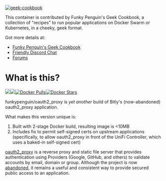[cookbookurl]: https://geek-cookbook.funkypenguin.co.nz
[kitchenurl]: https://discourse.kitchen.funkypenguin.co.nz
[discordurl]: http://chat.funkypenguin.co.nz
[patreonurl]: https://patreon.com/funkypenguin
[appurl]: https://github.com/bitly/oauth2_proxy
[hub]: https://hub.docker.com/r/funkypenguin/oauth2_proxy/

[![geek-cookbook](https://www.funkypenguin.co.nz/images/apple-icon-60x60.png)][cookbookurl]

This container is contributed by Funky Penguin's Geek Cookbook, a collection of "recipes" to run popular applications
on Docker Swarm or Kubernetes, in a cheeky, geek format.

Got more details at:
* [Funky Penguin's Geek Cookbook][cookbookurl]
* [Friendly Discord Chat][discordurl]
* [Forums][kitchenurl]

# What is this?

[![](https://images.microbadger.com/badges/version/funkypenguin/oauth2_proxy.svg)](https://microbadger.com/images/funkypenguin/oauth2_proxy "Get your own version badge on microbadger.com")[![](https://images.microbadger.com/badges/image/funkypenguin/oauth2_proxy.svg)](https://microbadger.com/images/funkypenguin/oauth2_proxy "Get your own image badge on microbadger.com")[![Docker Pulls](https://img.shields.io/docker/pulls/funkypenguin/oauth2_proxy.svg)][hub][![Docker Stars](https://img.shields.io/docker/stars/funkypenguin/oauth2_proxy.svg)][hub]

funkypenguin/oauth2_proxy is _yet another_ build of Bitly's (now-abandoned) oauth2_proxy application.

What makes this version unique is:

1. Built with 2-stage Docker build, resulting image is <10MB
2. Includes fix to permit self-signed certs on upstream applications (specifically, to allow oauth2_proxy in front of the UniFi Controller, which uses a baked-in self-signed cert)

[oauth2_proxy][appurl] is a reverse proxy and static file server that provides authentication using Providers (Google, GitHub, and others) to validate accounts by email, domain or group. Although the project is now [abandoned](https://github.com/bitly/oauth2_proxy/issues/628#issuecomment-417121636), it remains a useful and consistent way to provide secured public access to an application. 

